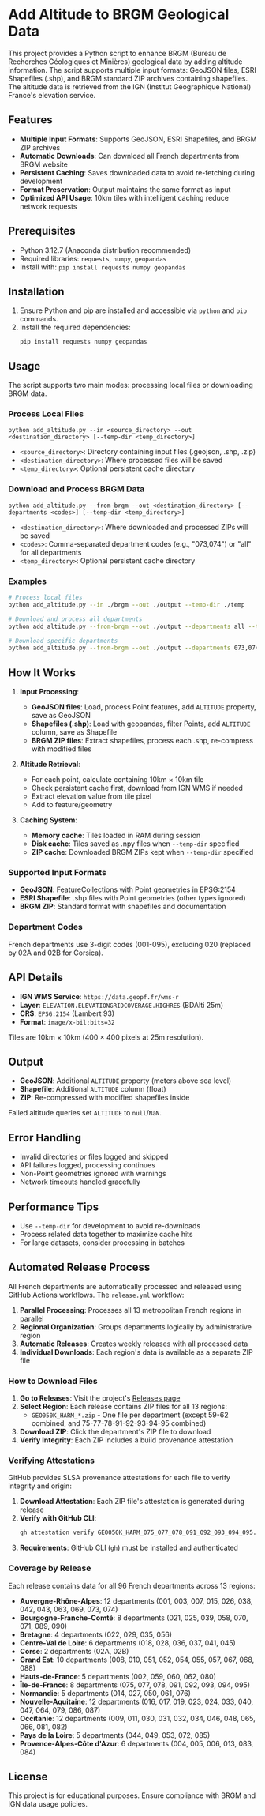 # Add Altitude to BRGM Geological Data

This project provides a Python script to enhance BRGM (Bureau de Recherches Géologiques et Minières) geological data by adding altitude information. The script supports multiple input formats: GeoJSON files, ESRI Shapefiles (.shp), and BRGM standard ZIP archives containing shapefiles. The altitude data is retrieved from the IGN (Institut Géographique National) France's elevation service.

## Features

- **Multiple Input Formats**: Supports GeoJSON, ESRI Shapefiles, and BRGM ZIP archives
- **Automatic Downloads**: Can download all French departments from BRGM website
- **Persistent Caching**: Saves downloaded data to avoid re-fetching during development
- **Format Preservation**: Output maintains the same format as input
- **Optimized API Usage**: 10km tiles with intelligent caching reduce network requests

## Prerequisites

- Python 3.12.7 (Anaconda distribution recommended)
- Required libraries: `requests`, `numpy`, `geopandas`
- Install with: `pip install requests numpy geopandas`

## Installation

1. Ensure Python and pip are installed and accessible via `python` and `pip` commands.
2. Install the required dependencies:
   ```
   pip install requests numpy geopandas
   ```

## Usage

The script supports two main modes: processing local files or downloading BRGM data.

### Process Local Files

```
python add_altitude.py --in <source_directory> --out <destination_directory> [--temp-dir <temp_directory>]
```

- `<source_directory>`: Directory containing input files (.geojson, .shp, .zip)
- `<destination_directory>`: Where processed files will be saved
- `<temp_directory>`: Optional persistent cache directory

### Download and Process BRGM Data

```
python add_altitude.py --from-brgm --out <destination_directory> [--departments <codes>] [--temp-dir <temp_directory>]
```

- `<destination_directory>`: Where downloaded and processed ZIPs will be saved
- `<codes>`: Comma-separated department codes (e.g., "073,074") or "all" for all departments
- `<temp_directory>`: Optional persistent cache directory

### Examples

```bash
# Process local files
python add_altitude.py --in ./brgm --out ./output --temp-dir ./temp

# Download and process all departments
python add_altitude.py --from-brgm --out ./output --departments all --temp-dir ./temp

# Download specific departments
python add_altitude.py --from-brgm --out ./output --departments 073,074 --temp-dir ./temp
```

## How It Works

1. **Input Processing**:
   - **GeoJSON files**: Load, process Point features, add `ALTITUDE` property, save as GeoJSON
   - **Shapefiles (.shp)**: Load with geopandas, filter Points, add `ALTITUDE` column, save as Shapefile
   - **BRGM ZIP files**: Extract shapefiles, process each .shp, re-compress with modified files

2. **Altitude Retrieval**:
   - For each point, calculate containing 10km × 10km tile
   - Check persistent cache first, download from IGN WMS if needed
   - Extract elevation value from tile pixel
   - Add to feature/geometry

3. **Caching System**:
   - **Memory cache**: Tiles loaded in RAM during session
   - **Disk cache**: Tiles saved as .npy files when `--temp-dir` specified
   - **ZIP cache**: Downloaded BRGM ZIPs kept when `--temp-dir` specified

### Supported Input Formats

- **GeoJSON**: FeatureCollections with Point geometries in EPSG:2154
- **ESRI Shapefile**: .shp files with Point geometries (other types ignored)
- **BRGM ZIP**: Standard format with shapefiles and documentation

### Department Codes

French departments use 3-digit codes (001-095), excluding 020 (replaced by 02A and 02B for Corsica).

## API Details

- **IGN WMS Service**: `https://data.geopf.fr/wms-r`
- **Layer**: `ELEVATION.ELEVATIONGRIDCOVERAGE.HIGHRES` (BDAlti 25m)
- **CRS**: `EPSG:2154` (Lambert 93)
- **Format**: `image/x-bil;bits=32`

Tiles are 10km × 10km (400 × 400 pixels at 25m resolution).

## Output

- **GeoJSON**: Additional `ALTITUDE` property (meters above sea level)
- **Shapefile**: Additional `ALTITUDE` column (float)
- **ZIP**: Re-compressed with modified shapefiles inside

Failed altitude queries set `ALTITUDE` to `null`/`NaN`.

## Error Handling

- Invalid directories or files logged and skipped
- API failures logged, processing continues
- Non-Point geometries ignored with warnings
- Network timeouts handled gracefully

## Performance Tips

- Use `--temp-dir` for development to avoid re-downloads
- Process related data together to maximize cache hits
- For large datasets, consider processing in batches

## Automated Release Process

All French departments are automatically processed and released using GitHub Actions workflows. The `release.yml` workflow:

1. **Parallel Processing**: Processes all 13 metropolitan French regions in parallel
2. **Regional Organization**: Groups departments logically by administrative region
3. **Automatic Releases**: Creates weekly releases with all processed data
4. **Individual Downloads**: Each region's data is available as a separate ZIP file

### How to Download Files

1. **Go to Releases**: Visit the project's [Releases page](https://github.com/sctg-development/brgm_inventaire_minier/releases)
2. **Select Region**: Each release contains ZIP files for all 13 regions:
   - `GEO050K_HARM_*.zip` - One file per department (except 59-62 combined, and 75-77-78-91-92-93-94-95 combined)
3. **Download ZIP**: Click the department's ZIP file to download
4. **Verify Integrity**: Each ZIP includes a build provenance attestation

### Verifying Attestations

GitHub provides SLSA provenance attestations for each file to verify integrity and origin:

1. **Download Attestation**: Each ZIP file's attestation is generated during release
2. **Verify with GitHub CLI**:
   ```bash
   gh attestation verify GEO050K_HARM_075_077_078_091_092_093_094_095.zip --owner sctg-development
   ```
3. **Requirements**: GitHub CLI (`gh`) must be installed and authenticated

### Coverage by Release

Each release contains data for all 96 French departments across 13 regions:

- **Auvergne-Rhône-Alpes**: 12 departments (001, 003, 007, 015, 026, 038, 042, 043, 063, 069, 073, 074)
- **Bourgogne-Franche-Comté**: 8 departments (021, 025, 039, 058, 070, 071, 089, 090)
- **Bretagne**: 4 departments (022, 029, 035, 056)
- **Centre-Val de Loire**: 6 departments (018, 028, 036, 037, 041, 045)
- **Corse**: 2 departments (02A, 02B)
- **Grand Est**: 10 departments (008, 010, 051, 052, 054, 055, 057, 067, 068, 088)
- **Hauts-de-France**: 5 departments (002, 059, 060, 062, 080)
- **Île-de-France**: 8 departments (075, 077, 078, 091, 092, 093, 094, 095)
- **Normandie**: 5 departments (014, 027, 050, 061, 076)
- **Nouvelle-Aquitaine**: 12 departments (016, 017, 019, 023, 024, 033, 040, 047, 064, 079, 086, 087)
- **Occitanie**: 12 departments (009, 011, 030, 031, 032, 034, 046, 048, 065, 066, 081, 082)
- **Pays de la Loire**: 5 departments (044, 049, 053, 072, 085)
- **Provence-Alpes-Côte d'Azur**: 6 departments (004, 005, 006, 013, 083, 084)

## License

This project is for educational purposes. Ensure compliance with BRGM and IGN data usage policies.